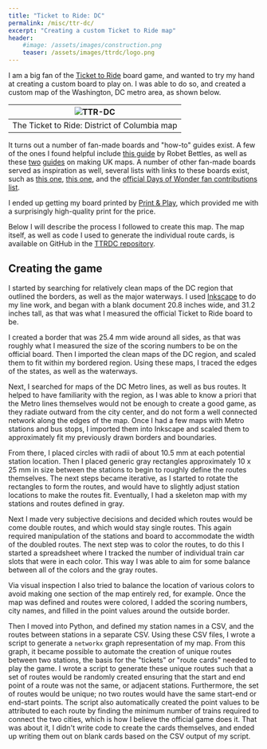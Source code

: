 ```yaml
---
title: "Ticket to Ride: DC"
permalink: /misc/ttr-dc/
excerpt: "Creating a custom Ticket to Ride map"
header:
    #image: /assets/images/construction.png
    teaser: /assets/images/ttrdc/logo.png
---
```


I am a big fan of the [Ticket to Ride](https://www.daysofwonder.com/tickettoride/en/) board game, and wanted to try my hand at creating a custom board to play on.
I was able to do so, and created a custom map of the Washington, DC metro area, as shown below.

| ![TTR-DC](/assets/images/ttrdc/ttrdc_map.png) |
|:--:|
| The Ticket to Ride: District of Columbia map |

It turns out a number of fan-made boards and "how-to" guides exist.
A few of the ones I found helpful include [this guide](https://thequantumdice.wordpress.com/2017/09/10/ticket-to-ride-county-durham-coal-mining-country/) by Robet Bettles, as well as these [two](http://www.davidmillard.org/2009/01/ticket-to-ride-uk-map/) [guides](https://ttrboards.wordpress.com/ticket-to-ride-uk-version-2-1/) on making UK maps.
A number of other fan-made boards served as inspiration as well, several lists with links to these boards exist, such as [this one](https://ttrboards.wordpress.com/), [this one](https://boardgamegeek.com/geeksearch.php?action=search&objecttype=boardgame&q=ticket%20to%20ride%20fan&B1=Go), and the [official Days of Wonder fan contributions list](https://www.daysofwonder.com/tickettoride/en/fans/).

I ended up getting my board printed by [Print & Play](https://www.printplaygames.com/), which provided me with a surprisingly high-quality print for the price.

Below I will describe the process I followed to create this map.
The map itself, as well as code I used to generate the individual route cards, is available on GitHub in the [TTRDC repository](https://github.com/elbeejay/TTRDC).


## Creating the game

I started by searching for relatively clean maps of the DC region that outlined the borders, as well as the major waterways.
I used [Inkscape](https://inkscape.org/) to do my line work, and began with a blank document 20.8 inches wide, and 31.2 inches tall, as that was what I measured the official Ticket to Ride board to be.


I created a border that was 25.4 mm wide around all sides, as that was roughly what I measured the size of the scoring numbers to be on the official board.
Then I imported the clean maps of the DC region, and scaled them to fit within my bordered region.
Using these maps, I traced the edges of the states, as well as the waterways.


Next, I searched for maps of the DC Metro lines, as well as bus routes.
It helped to have familiarity with the region, as I was able to know a priori that the Metro lines themselves would not be enough to create a good game, as they radiate outward from the city center, and do not form a well connected network along the edges of the map.
Once I had a few maps with Metro stations and bus stops, I imported them into Inkscape and scaled them to approximately fit my previously drawn borders and boundaries.


From there, I placed circles with radii of about 10.5 mm at each potential station location.
Then I placed generic gray rectangles approximately 10 x 25 mm in size between the stations to begin to roughly define the routes themselves.
The next steps became iterative, as I started to rotate the rectangles to form the routes, and would have to slightly adjust station locations to make the routes fit.
Eventually, I had a skeleton map with my stations and routes defined in gray.


Next I made very subjective decisions and decided which routes would be come double routes, and which would stay single routes.
This again required manipulation of the stations and board to accommodate the width of the doubled routes.
The next step was to color the routes, to do this I started a spreadsheet where I tracked the number of individual train car slots that were in each color.
This way I was able to aim for some balance between all of the colors and the gray routes.


Via visual inspection I also tried to balance the location of various colors to avoid making one section of the map entirely red, for example.
Once the map was defined and routes were colored, I added the scoring numbers, city names, and filled in the point values around the outside border.


Then I moved into Python, and defined my station names in a CSV, and the routes between stations in a separate CSV.
Using these CSV files, I wrote a script to generate a `networkx` graph representation of my map.
From this graph, it became possible to automate the creation of unique routes between two stations, the basis for the "tickets" or "route cards" needed to play the game.
I wrote a script to generate these unique routes such that a set of routes would be randomly created ensuring that the start and end point of a route was not the same, or adjacent stations.
Furthermore, the set of routes would be unique; no two routes would have the same start-end or end-start points.
The script also automatically created the point values to be attributed to each route by finding the minimum number of trains required to connect the two cities, which is how I believe the official game does it.
That was about it, I didn't write code to create the cards themselves, and ended up writing them out on blank cards based on the CSV output of my script.